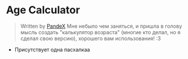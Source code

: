 # Age Calculator 
> Written by [PandeX](https://vk.com/pandex_official)
Мне небыло чем заняться, и пришла в голову мысль создать "калькулятор возраста" (многие кто делал, но я сделал свою версию), хорошего вам использования! :3
- Присутствует одна пасхалкаа
